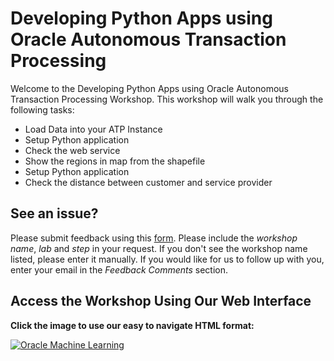 # Developing Python Apps using Oracle Autonomous Transaction Processing

Welcome to the Developing Python Apps using Oracle Autonomous Transaction Processing Workshop. This workshop will walk you through the following tasks:

- Load Data into your ATP Instance
- Setup Python application 
- Check the web service
- Show the regions in map from the shapefile
- Setup Python application 
- Check the distance between customer and service provider


## See an issue?
Please submit feedback using this [form](https://apexapps.oracle.com/pls/apex/f?p=133:1:::::P1_FEEDBACK:1). Please include the *workshop name*, *lab* and *step* in your request.  If you don't see the workshop name listed, please enter it manually. If you would like for us to follow up with you, enter your email in the *Feedback Comments* section.

## Access the Workshop Using Our Web Interface

**Click the image to use our easy to navigate HTML format:**

[![Oracle Machine Learning](images/adboml.png " ")](https://oracle.github.io/learning-library/developer-library/python-on-atp)
